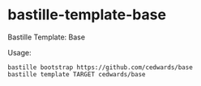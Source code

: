 # bastille-template-base
Bastille Template: Base

Usage:

```shell
bastille bootstrap https://github.com/cedwards/base
bastille template TARGET cedwards/base
```
